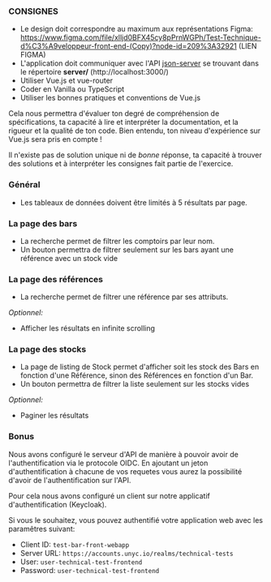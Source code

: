### CONSIGNES

- Le design doit correspondre au maximum aux représentations Figma: https://www.figma.com/file/xlljd0BFX45cy8pPrnWGPh/Test-Technique-d%C3%A9veloppeur-front-end-(Copy)?node-id=209%3A32921
(LIEN FIGMA)
- L'application doit communiquer avec l'API [json-server](https://github.com/typicode/json-server#table-of-contents) se trouvant dans le répertoire **server/** (http://localhost:3000/)
- Utiliser Vue.js et vue-router
- Coder en Vanilla ou TypeScript
- Utiliser les bonnes pratiques et conventions de Vue.js


Cela nous permettra d'évaluer ton degré de compréhension de spécifications, ta capacité à lire et interpréter la documentation, et la rigueur et la qualité de ton code. Bien entendu, ton niveau d'expérience sur Vue.js sera pris en compte !

Il n'existe pas de solution unique ni de *bonne* réponse, ta capacité à trouver des solutions et à interpréter les consignes fait partie de l'exercice.

### Général
- Les tableaux de données doivent être limités à 5 résultats par page.

### La page des bars
- La recherche permet de filtrer les comptoirs par leur nom.
- Un bouton permettra de filtrer seulement sur les bars ayant une référence avec un stock vide

### La page des références
- La recherche permet de filtrer une référence par ses attributs.

*Optionnel:*
- Afficher les résultats en infinite scrolling

### La page des stocks
- La page de listing de Stock permet d'afficher soit les stock des Bars en fonction d'une Référence, sinon des Références en fonction d'un Bar.
- Un bouton permettra de filtrer la liste seulement sur les stocks vides

*Optionnel:*
- Paginer les résultats

### Bonus

Nous avons configuré le serveur d'API de manière à pouvoir avoir de l'authentification via le protocole OIDC.
En ajoutant un jeton d'authentification à chacune de vos requetes vous aurez la possibilité d'avoir de l'authentification sur l'API.

Pour cela nous avons configuré un client sur notre applicatif d'authentification (Keycloak).

Si vous le souhaitez, vous pouvez authentifié votre application web avec les paramêtres suivant:

- Client ID: `test-bar-front-webapp`
- Server URL: `https://accounts.unyc.io/realms/technical-tests`
- User: `user-technical-test-frontend`
- Password: `user-technical-test-frontend`
